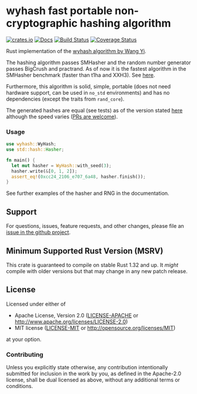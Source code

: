 # wyhash fast portable non-cryptographic hashing algorithm

[![crates.io](https://img.shields.io/crates/v/wyhash.svg)](https://crates.io/crates/wyhash)
[![Docs](https://docs.rs/wyhash/badge.svg)](https://docs.rs/wyhash)
[![Build Status](https://github.com/eldruin/wyhash-rs/workflows/Build/badge.svg)](https://github.com/eldruin/wyhash-rs/actions?query=workflow%3ABuild)
[![Coverage Status](https://coveralls.io/repos/github/eldruin/wyhash-rs/badge.svg?branch=master)](https://coveralls.io/github/eldruin/wyhash-rs?branch=master)

Rust implementation of the [wyhash algorithm by Wang Yi][original].

The hashing algorithm passes SMHasher and the random number generator passes BigCrush and practrand.
As of now it is the fastest algorithm in the SMHasher benchmark (faster than t1ha and XXH3).
See [here][original].

Furthermore, this algorithm is solid, simple, portable (does not need hardware support, can be
used in `no_std` environments) and has no dependencies (except the traits from `rand_core`).

The generated hashes are equal (see tests) as of the version stated [here][original-version]
although the speed varies ([PRs are welcome][issue-tracker]).

### Usage

```rust
use wyhash::WyHash;
use std::hash::Hasher;

fn main() {
  let mut hasher = WyHash::with_seed(3);
  hasher.write(&[0, 1, 2]);
  assert_eq!(0xcc24_2106_e707_6a48, hasher.finish());
}
```

See further examples of the hasher and RNG in the documentation.

## Support

For questions, issues, feature requests, and other changes, please file an
[issue in the github project][issue-tracker].

## Minimum Supported Rust Version (MSRV)

This crate is guaranteed to compile on stable Rust 1.32 and up. It *might*
compile with older versions but that may change in any new patch release.

## License

Licensed under either of

 * Apache License, Version 2.0 ([LICENSE-APACHE](LICENSE-APACHE) or
   http://www.apache.org/licenses/LICENSE-2.0)
 * MIT license ([LICENSE-MIT](LICENSE-MIT) or
   http://opensource.org/licenses/MIT)

at your option.

### Contributing

Unless you explicitly state otherwise, any contribution intentionally submitted
for inclusion in the work by you, as defined in the Apache-2.0 license, shall
be dual licensed as above, without any additional terms or conditions.

[issue-tracker]: https://github.com/eldruin/wyhash-rs/issues
[original]: https://github.com/wangyi-fudan/wyhash
[original-version]: https://github.com/eldruin/wyhash-rs/blob/master/original/CMakeLists.txt
